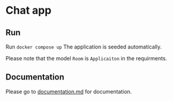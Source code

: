 # Chat app

## Run

Run `docker compose up`
The application is seeded automatically.

Please note that the model `Room` is `Applicaiton` in the requirments.
## Documentation 

Please go to [documentation.md](https://github.com/AhmedTayel/chat_app_/blob/main/documentation.md) for documentation.